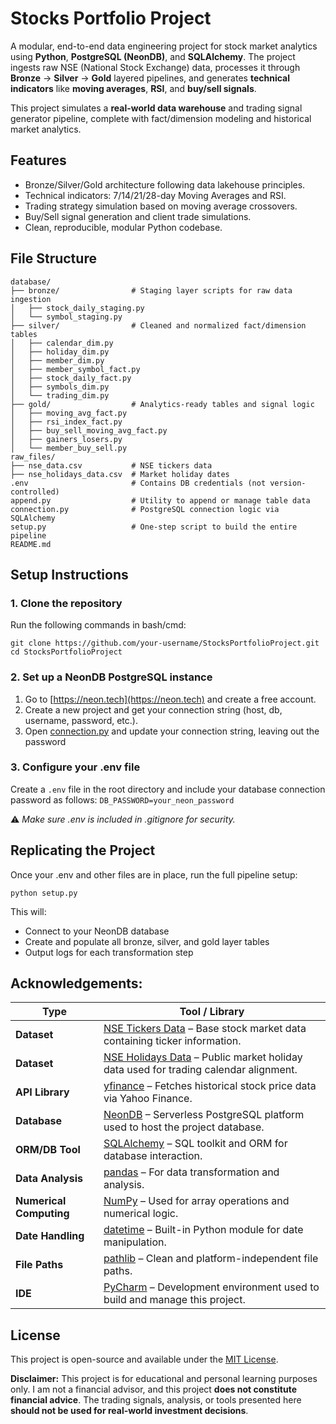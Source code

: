 ﻿# Stocks Portfolio Project

A modular, end-to-end data engineering project for stock market analytics using **Python**, **PostgreSQL (NeonDB)**, and **SQLAlchemy**. The project ingests raw NSE (National Stock Exchange) data, processes it through **Bronze** → **Silver** → **Gold** layered pipelines, and generates **technical indicators** like **moving averages**, **RSI**, and **buy/sell signals**.

This project simulates a **real-world data warehouse** and trading signal generator pipeline, complete with fact/dimension modeling and historical market analytics.

## Features
- Bronze/Silver/Gold architecture following data lakehouse principles.
- Technical indicators: 7/14/21/28-day Moving Averages and RSI.
- Trading strategy simulation based on moving average crossovers.
- Buy/Sell signal generation and client trade simulations.
- Clean, reproducible, modular Python codebase.

## File Structure
```
database/
├── bronze/                # Staging layer scripts for raw data ingestion
│   ├── stock_daily_staging.py
│   └── symbol_staging.py
├── silver/                # Cleaned and normalized fact/dimension tables
│   ├── calendar_dim.py
│   ├── holiday_dim.py
│   ├── member_dim.py
│   ├── member_symbol_fact.py
│   ├── stock_daily_fact.py
│   ├── symbols_dim.py
│   └── trading_dim.py
├── gold/                  # Analytics-ready tables and signal logic
│   ├── moving_avg_fact.py
│   ├── rsi_index_fact.py
│   ├── buy_sell_moving_avg_fact.py
│   ├── gainers_losers.py
│   └── member_buy_sell.py
raw_files/
├── nse_data.csv           # NSE tickers data 
├── nse_holidays_data.csv  # Market holiday dates
.env                       # Contains DB credentials (not version-controlled)
append.py                  # Utility to append or manage table data
connection.py              # PostgreSQL connection logic via SQLAlchemy
setup.py                   # One-step script to build the entire pipeline
README.md
```

## Setup Instructions

### 1. Clone the repository
Run the following commands in bash/cmd:
```
git clone https://github.com/your-username/StocksPortfolioProject.git
cd StocksPortfolioProject
```

### 2. Set up a NeonDB PostgreSQL instance
1. Go to [https://neon.tech](https://neon.tech) and create a free account.
2. Create a new project and get your connection string (host, db, username, password, etc.).
3. Open [connection.py](./connection.py) and update your connection string, leaving out the password

### 3. Configure your .env file
Create a `.env` file in the root directory and include your database connection password as follows: `DB_PASSWORD=your_neon_password`

⚠️ *Make sure .env is included in .gitignore for security.*

## Replicating the Project
Once your .env and other files are in place, run the full pipeline setup:
```
python setup.py
```
This will:
- Connect to your NeonDB database
- Create and populate all bronze, silver, and gold layer tables
- Output logs for each transformation step

## Acknowledgements:
| Type                       | Tool / Library                                                                                                                            |
| -------------------------- | ----------------------------------------------------------------------------------------------------------------------------------------- |
| **Dataset**             | [NSE Tickers Data](https://www.kaggle.com/datasets/ianalyticsgeek/nse-tickers-their-yahoo-finance-equivalent-codes?resource=download) – Base stock market data containing ticker information. |
| **Dataset**             | [NSE Holidays Data](https://www.niftyindices.com/resources/holiday-calendar) – Public market holiday data used for trading calendar alignment.                                                       |
| **API Library**         | [yfinance](https://github.com/ranaroussi/yfinance) – Fetches historical stock price data via Yahoo Finance.                               |
| **Database**           | [NeonDB](https://neon.tech/) – Serverless PostgreSQL platform used to host the project database.                                          |
| **ORM/DB Tool**         | [SQLAlchemy](https://www.sqlalchemy.org/) – SQL toolkit and ORM for database interaction.                                                 |
| **Data Analysis**       | [pandas](https://pandas.pydata.org/) – For data transformation and analysis.                                                              |
| **Numerical Computing** | [NumPy](https://numpy.org/) – Used for array operations and numerical logic.                                                              |
| **Date Handling**        | [datetime](https://docs.python.org/3/library/datetime.html) – Built-in Python module for date manipulation.                               |
| **File Paths**          | [pathlib](https://docs.python.org/3/library/pathlib.html) – Clean and platform-independent file paths.                                    |
| **IDE**                 | [PyCharm](https://www.jetbrains.com/pycharm/) – Development environment used to build and manage this project.                            |

## License
This project is open-source and available under the [MIT License](./LICENSE.md).

**Disclaimer:** This project is for educational and personal learning purposes only. I am not a financial advisor, and this project **does not constitute financial advice**. The trading signals, analysis, or tools presented here **should not be used for real-world investment decisions**.
